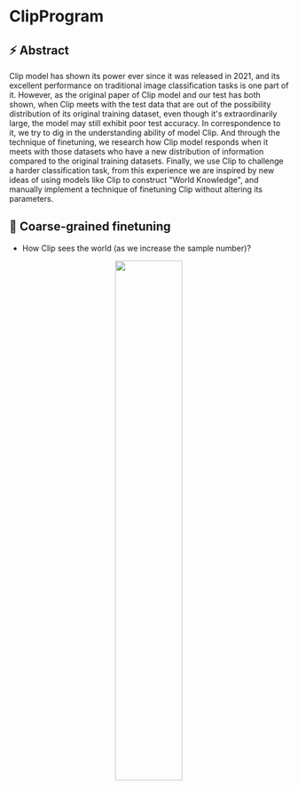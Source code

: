 # ClipProgram

## ⚡️ Abstract
Clip model has shown its power ever since it was released in 2021, and its excellent performance on traditional image classification tasks is one part of it. However, as the original paper of Clip model and our test has both shown, when Clip meets with the test data that are out of the possibility distribution of its original training dataset, even though it's extraordinarily large, the model may still exhibit poor test accuracy. In correspondence to it, we try to dig in the understanding ability of model Clip. And through the technique of finetuning, we research how Clip model responds when it meets with those datasets who have a new distribution of information compared to the original training datasets. Finally, we use Clip to challenge a harder classification task, from this experience we are inspired by new ideas of using models like Clip to construct "World Knowledge", and manually implement a technique of finetuning Clip without altering its parameters.

## 🤖 Coarse-grained finetuning

-   How Clip sees the world (as we increase the sample number)?
    
<p float="left" align="middle">
  <img src="https://github.com/Danny-1-8/ClipProgram/assets/127832063/550b23c4-f7c6-479e-bf50-f936b8ef2da2" width="49%">
</p>
